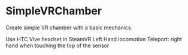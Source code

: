 # SimpleVRChamber
 Create simple VR chamber with a basic mechanics

Use HTC Vive headset in SteamVR
Left Hand locomotion
Teleport: right hand when touching the top of the sensor
